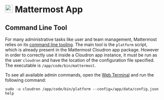 # <img src="/documentation/img/mattermost-logo.png" width="25px"> Mattermost App

## Command Line Tool

For many administrative tasks like user and team management, Mattermost relies on its [command line tooling](https://docs.mattermost.com/administration/command-line-tools.html).
The main tool is the `platform` script, which is already present in the Mattermost Cloudron app package. However in order to correctly use it inside a Cloudron app instance, it must be run as the user `cloudron` and have the location of the configuration file specified. The executable is `/app/code/bin/mattermost`.

To see all available admin commands, open the [Web Terminal](apps/#web-terminal) and run the following command:
```
sudo -u cloudron /app/code/bin/platform --config=/app/data/config.json help
```
